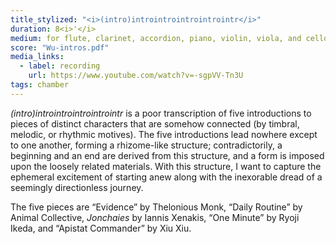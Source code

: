 ```yaml
---
title_stylized: "<i>(intro)introintrointrointrointr</i>"
duration: 8<i>'</i>
medium: for flute, clarinet, accordion, piano, violin, viola, and cello
score: "Wu-intros.pdf"
media_links:
  - label: recording
    url: https://www.youtube.com/watch?v=-sgpVV-Tn3U
tags: chamber
---
```


_(intro)introintrointrointrointr_ is a poor transcription of five introductions to pieces of distinct characters that are somehow connected (by timbral, melodic, or rhythmic motives). The five introductions lead nowhere except to one another, forming a rhizome-like structure; contradictorily, a beginning and an end are derived from this structure, and a form is imposed upon the loosely related materials. With this structure, I want to capture the ephemeral excitement of starting anew along with the inexorable dread of a seemingly directionless journey.

The five pieces are “Evidence” by Thelonious Monk, “Daily Routine” by Animal Collective, _Jonchaies_ by Iannis Xenakis, “One Minute” by Ryoji Ikeda, and “Apistat Commander” by Xiu Xiu.